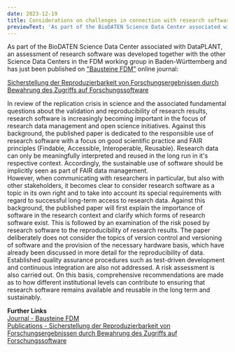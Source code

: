 ```yaml
---
date: 2023-12-19
title: Considerations on challenges in connection with research software  
previewText: 'As part of the BioDATEN Science Data Center associated with DataPLANT, an assessment of research software was developed together with the other Science Data Centers in the FDM working group in Baden-Württemberg and has just been published on "Bausteine FDM" online journal.'
---
```

As part of the BioDATEN Science Data Center associated with DataPLANT, an assessment of research software was developed together with the other Science Data Centers in the FDM working group in Baden-Württemberg and has just been published on ["Bausteine FDM"](https://bausteine-fdm.de/) online journal:

[Sicherstellung der Reproduzierbarkeit von Forschungsergebnissen durch Bewahrung des Zugriffs auf Forschungssoftware](https://doi.org/10.17192/bfdm.2023.5.8555)

In review of the replication crisis in science and the associated fundamental questions about the validation and reproducibility of research results, research software is increasingly becoming important in the focus of research data management and open science initiatives. Against this background, the published paper is dedicated to the responsible use of research software with a focus on good scientific practice and FAIR principles (Findable, Accessible, Interoperable, Reusable). Research data can only be meaningfully interpreted and reused in the long run in it's respective context. Accordingly, the sustainable use of software should be implicitly seen as part of FAIR data management.  
However, when communicating with researchers in particular, but also with other stakeholders, it becomes clear to consider research software as a topic in its own right and to take into account its special requirements with regard to successful long-term access to research data. Against this background, the published paper will first explain the importance of software in the research context and clarify which forms of research software exist. This is followed by an examination of the risk posed by research software to the reproducibility of research results. The paper deliberately does not consider the topics of version control and versioning of software and the provision of the necessary hardware basis, which have already been discussed in more detail for the reproducibility of data. Established quality assurance procedures such as test-driven development and continuous integration are also not addressed. A risk assessment is also carried out. On this basis, comprehensive recommendations are made as to how different institutional levels can contribute to ensuring that research software remains available and reusable in the long term and sustainably.


**Further Links**   
[Journal - Bausteine FDM](https://bausteine-fdm.de)   
[Publications - Sicherstellung der Reproduzierbarkeit von Forschungsergebnissen durch Bewahrung des Zugriffs auf Forschungssoftware](https://doi.org/10.17192/bfdm.2023.5.8555)   
 
